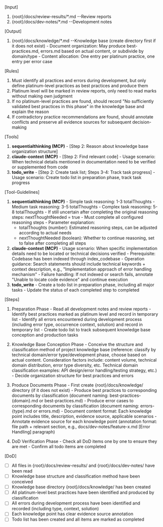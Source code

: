 [Input]
  1. {root}/docs/review-results/*.md --Review reports
  2. {root}/docs/dev-notes/*.md --Development notes

[Output]
  1. {root}/docs/knowledge/*.md --Knowledge base (create directory first if it does not exist)
    - Document organization: May produce best-practices.md, errors.md based on actual content, or subdivide by domain/type
    - Content allocation: One entry per platinum practice, one entry per error case

[Rules]
  1. Must identify all practices and errors during development, but only define platinum-level practices as best practices and produce them
  2. Platinum level will be marked in review reports, only need to read marks without making own judgment
  3. If no platinum-level practices are found, should record "No sufficiently validated best practices in this phase" in the knowledge base and explain the reason
  4. If contradictory practice recommendations are found, should annotate conflicts and preserve all evidence sources for subsequent decision-making

[Tools]
  1. **sequentialthinking (MCP)**
    - [Step 2: Reason about knowledge base organization structure]
  2. **claude-context (MCP)**
    - [Step 2: Find relevant code]
    - Usage scenario: When technical details mentioned in documentation need to be verified or supplemented from code
  3. **todo_write**
    - [Step 2: Create task list; Steps 3-4: Track task progress]
    - Usage scenario: Create todo list in preparation phase, track task progress

[Tool-Guidelines]
  1. **sequentialthinking (MCP)**
    - Simple task reasoning: 1-3 totalThoughts
    - Medium task reasoning: 3-5 totalThoughts
    - Complex task reasoning: 5-8 totalThoughts
    - If still uncertain after completing the original reasoning steps: nextThoughtNeeded = true
    - Must complete all configured reasoning steps
    - Parameter explanation:
      * totalThoughts (number): Estimated reasoning steps, can be adjusted according to actual needs
      * nextThoughtNeeded (boolean): Whether to continue reasoning, set to false after completing all steps
  2. **claude-context (MCP)**
    - Usage scenario: When specific implementation details need to be located or technical decisions verified
    - Prerequisite: Codebase has been indexed through index_codebase
    - Operation guidance: Search statements should include technical keywords + context description, e.g., "Implementation approach of error handling mechanism"
    - Failure handling: If not indexed or search fails, annotate "Unable to locate code evidence" and continue execution
  3. **todo_write**
    - Create a todo list in preparation phase, including all major tasks
    - Update the status of each completed step to completed

[Steps]
  1. Preparation Phase
    - Read all development notes and review reports
    - Identify best practices marked as platinum level and record in temporary list
    - Identify all errors encountered during development process (including error type, occurrence context, solution) and record in temporary list
    - Create todo list to track subsequent knowledge base conception and production tasks

  2. Knowledge Base Conception Phase
    - Conceive the structure and classification method of project knowledge base (reference: classify by technical domain/error type/development phase, choose based on actual content. Consideration factors include: content volume, technical domain distribution, error type diversity, etc. Technical domain classification examples: API design/error handling/testing strategy, etc.)
    - Decide organization structure for best practices and errors

  3. Produce Documents Phase
    - First create {root}/docs/knowledge/ directory (if it does not exist)
    - Produce best practices to corresponding documents by classification (document naming: best-practices-{domain}.md or best-practices.md)
    - Produce error cases to corresponding documents by classification (document naming: errors-{type}.md or errors.md)
    - Document content format: Each knowledge point includes title, description, evidence source, applicable scenarios
    - Annotate evidence source for each knowledge point (annotation format: file path + relevant section, e.g., docs/dev-notes/feature-x.md [Error Handling] paragraph)

  4. DoD Verification Phase
    - Check all DoD items one by one to ensure they are met
    - Confirm all todo items are completed

[DoD]
  - [ ] All files in {root}/docs/review-results/ and {root}/docs/dev-notes/ have been read
  - [ ] Knowledge base structure and classification method have been conceived
  - [ ] Knowledge base directory {root}/docs/knowledge/ has been created
  - [ ] All platinum-level best practices have been identified and produced by classification
  - [ ] All errors during development process have been identified and recorded (including type, context, solution)
  - [ ] Each knowledge point has clear evidence source annotation
  - [ ] Todo list has been created and all items are marked as completed
